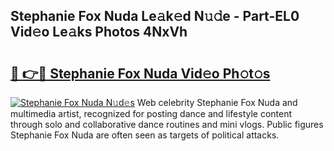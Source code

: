 ## Stephanie Fox Nuda Le𝚊k𝚎d N𝚞𝚍e - Part-EL0 Vid𝚎o Le𝚊ks Photos 4NxVh

# <h2><a href="http://fbchkv.evod.top/?m=Stephanie+Fox+Nuda">🔗 👉🔴 Stephanie Fox Nuda Vid𝚎o Ph𝚘t𝚘s</a></h2>

[![Stephanie Fox Nuda N𝚞d𝚎s](https://i.imgur.com/8V9OHl7.gif)](http://fbchkv.evod.top/?m=Stephanie+Fox+Nuda)
Web celebrity Stephanie Fox Nuda and multimedia artist, recognized for posting dance and lifestyle content through solo and collaborative dance routines and mini vlogs. Public figures Stephanie Fox Nuda are often seen as targets of political attacks. 
